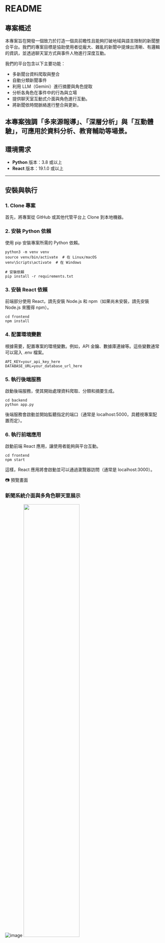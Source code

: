 # README

## 專案概述
本專案旨在開發一個致力於打造一個具前瞻性且能夠打破地域與語言限制的新聞整合平台。我們的專案目標是協助使用者從龐大、雜亂的新聞中提煉出清晰、有邏輯的資訊，並透過聊天室方式與事件人物進行深度互動。  

我們的平台包含以下主要功能：
- 多新聞台資料爬取與整合
- 自動分類新聞事件
- 利用 LLM（Gemini）進行摘要與角色提取
- 分析各角色在事件中的行為與立場
- 提供聊天室互動式介面與角色進行互動。
- 將新聞依時間脈絡進行整合與更新。

本專案強調「多來源報導」、「深層分析」與「互動體驗」，可應用於資料分析、教育輔助等場景。
---

## 環境需求
- **Python** 版本：3.8 或以上
- **React**  版本：19.1.0 或以上
---

## 安裝與執行

### 1. Clone 專案<br>
首先，將專案從 GitHub 或其他代管平台上 Clone 到本地機器。
### 2. 安裝 Python 依賴<br>
使用 pip 安裝專案所需的 Python 依賴。
```
python3 -m venv venv
source venv/bin/activate  # 在 Linux/macOS
venv\Scripts\activate  # 在 Windows

# 安裝依賴
pip install -r requirements.txt
```
### 3. 安裝 React 依賴<br>
前端部分使用 React，請先安裝 Node.js 和 npm（如果尚未安裝，請先安裝 Node.js 來獲得 npm）。
```
cd frontend
npm install
```
### 4. 配置環境變數<br>
根據需要，配置專案的環境變數。例如，API 金鑰、數據庫連線等。這些變數通常可以寫入 .env 檔案。
```
API_KEY=your_api_key_here
DATABASE_URL=your_database_url_here
```
### 5. 執行後端服務<br>
啟動後端服務，使其開始處理資料爬取、分類和摘要生成。
```
cd backend
python app.py
```
後端服務會啟動並開始監聽指定的端口（通常是 localhost:5000，具體視專案配置而定）。
<br>
### 6. 執行前端應用  
啟動前端 React 應用，讓使用者能夠與平台互動。
```
cd frontend
npm start
```
這樣，React 應用將會啟動並可以通過瀏覽器訪問（通常是 localhost:3000）。

📷 預覽畫面
### 新聞系統介面與多角色聊天室展示
![image](https://github.com/Octoberlobster/Intelexis/blob/HA's7-Branch/image.png)
<img src="https://github.com/Octoberlobster/Intelexis/blob/HA's7-Branch/image1.png" height="60%" width="60%">
### 新聞時序分析與 AI 趨勢分析

<img src="https://github.com/Octoberlobster/Intelexis/blob/HA's7-Branch/image2.png" height="50%" width="50%">
<img src="https://github.com/Octoberlobster/Intelexis/blob/HA's7-Branch/image3.png" height="50%" width="50%">
🤝 貢獻方式
歡迎提出 Issue 或發送 Pull Request！若有想法或合作需求，也歡迎私訊聯繫我們。
